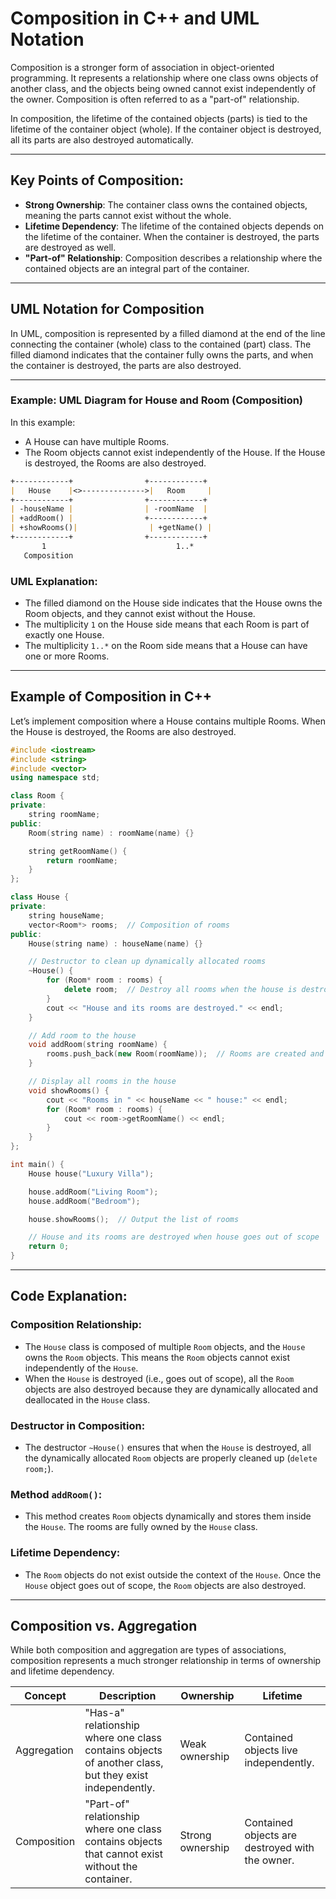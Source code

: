 
# Composition in C++ and UML Notation

Composition is a stronger form of association in object-oriented programming. It represents a relationship where one class owns objects of another class, and the objects being owned cannot exist independently of the owner. Composition is often referred to as a "part-of" relationship.

In composition, the lifetime of the contained objects (parts) is tied to the lifetime of the container object (whole). If the container object is destroyed, all its parts are also destroyed automatically.

---

## Key Points of Composition:

- **Strong Ownership**: The container class owns the contained objects, meaning the parts cannot exist without the whole.
- **Lifetime Dependency**: The lifetime of the contained objects depends on the lifetime of the container. When the container is destroyed, the parts are destroyed as well.
- **"Part-of" Relationship**: Composition describes a relationship where the contained objects are an integral part of the container.

---

## UML Notation for Composition

In UML, composition is represented by a filled diamond at the end of the line connecting the container (whole) class to the contained (part) class. The filled diamond indicates that the container fully owns the parts, and when the container is destroyed, the parts are also destroyed.

---

### Example: UML Diagram for House and Room (Composition)

In this example:

- A House can have multiple Rooms.
- The Room objects cannot exist independently of the House. If the House is destroyed, the Rooms are also destroyed.

```md
+------------+                +------------+
|   House    |<>-------------->|   Room     |
+------------+                +------------+
| -houseName |                | -roomName  |
| +addRoom() |                +------------+
| +showRooms()|                | +getName() |
+------------+                +------------+
       1                             1..*
   Composition
```

### UML Explanation:

- The filled diamond on the House side indicates that the House owns the Room objects, and they cannot exist without the House.
- The multiplicity `1` on the House side means that each Room is part of exactly one House.
- The multiplicity `1..*` on the Room side means that a House can have one or more Rooms.

---

## Example of Composition in C++

Let’s implement composition where a House contains multiple Rooms. When the House is destroyed, the Rooms are also destroyed.

```cpp
#include <iostream>
#include <string>
#include <vector>
using namespace std;

class Room {
private:
    string roomName;
public:
    Room(string name) : roomName(name) {}

    string getRoomName() {
        return roomName;
    }
};

class House {
private:
    string houseName;
    vector<Room*> rooms;  // Composition of rooms
public:
    House(string name) : houseName(name) {}

    // Destructor to clean up dynamically allocated rooms
    ~House() {
        for (Room* room : rooms) {
            delete room;  // Destroy all rooms when the house is destroyed
        }
        cout << "House and its rooms are destroyed." << endl;
    }

    // Add room to the house
    void addRoom(string roomName) {
        rooms.push_back(new Room(roomName));  // Rooms are created and owned by House
    }

    // Display all rooms in the house
    void showRooms() {
        cout << "Rooms in " << houseName << " house:" << endl;
        for (Room* room : rooms) {
            cout << room->getRoomName() << endl;
        }
    }
};

int main() {
    House house("Luxury Villa");

    house.addRoom("Living Room");
    house.addRoom("Bedroom");

    house.showRooms();  // Output the list of rooms

    // House and its rooms are destroyed when house goes out of scope
    return 0;
}
```

---

## Code Explanation:

### Composition Relationship:

- The `House` class is composed of multiple `Room` objects, and the `House` owns the `Room` objects. This means the `Room` objects cannot exist independently of the `House`.
- When the `House` is destroyed (i.e., goes out of scope), all the `Room` objects are also destroyed because they are dynamically allocated and deallocated in the `House` class.

### Destructor in Composition:

- The destructor `~House()` ensures that when the `House` is destroyed, all the dynamically allocated `Room` objects are properly cleaned up (`delete room;`).

### Method `addRoom()`:

- This method creates `Room` objects dynamically and stores them inside the `House`. The rooms are fully owned by the `House` class.

### Lifetime Dependency:

- The `Room` objects do not exist outside the context of the `House`. Once the `House` object goes out of scope, the `Room` objects are also destroyed.

---

## Composition vs. Aggregation

While both composition and aggregation are types of associations, composition represents a much stronger relationship in terms of ownership and lifetime dependency.

| Concept       | Description | Ownership    | Lifetime                          |
|---------------|-------------|--------------|-----------------------------------|
| Aggregation   | "Has-a" relationship where one class contains objects of another class, but they exist independently. | Weak ownership | Contained objects live independently. |
| Composition   | "Part-of" relationship where one class contains objects that cannot exist without the container. | Strong ownership | Contained objects are destroyed with the owner. |

